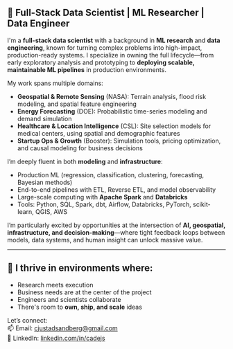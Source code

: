## 🚀 Full-Stack Data Scientist | ML Researcher | Data Engineer  

I'm a **full-stack data scientist** with a background in **ML research** and **data engineering**, known for turning complex problems into high-impact, production-ready systems. I specialize in owning the full lifecycle—from early exploratory analysis and prototyping to **deploying scalable, maintainable ML pipelines** in production environments.

My work spans multiple domains:  
- **Geospatial & Remote Sensing** (NASA): Terrain analysis, flood risk modeling, and spatial feature engineering  
- **Energy Forecasting** (DOE): Probabilistic time-series modeling and demand simulation  
- **Healthcare & Location Intelligence** (CSL): Site selection models for medical centers, using spatial and demographic features  
- **Startup Ops & Growth** (Booster): Simulation tools, pricing optimization, and causal modeling for business decisions  

I’m deeply fluent in both **modeling** and **infrastructure**:  
- Production ML (regression, classification, clustering, forecasting, Bayesian methods)  
- End-to-end pipelines with ETL, Reverse ETL, and model observability  
- Large-scale computing with **Apache Spark** and **Databricks**  
- Tools: Python, SQL, Spark, dbt, Airflow, Databricks, PyTorch, scikit-learn, QGIS, AWS  

I’m particularly excited by opportunities at the intersection of **AI, geospatial, infrastructure, and decision-making**—where tight feedback loops between models, data systems, and human insight can unlock massive value.

---

## 🧠 I thrive in environments where:
- Research meets execution
- Business needs are at the center of the project 
- Engineers and scientists collaborate  
- There's room to **own, ship, and scale** ideas  

Let’s connect:  
📫 Email: [cjustadsandberg@gmail.com](mailto:cjustadsandberg@gmail.com)  
🔗 LinkedIn: [linkedin.com/in/cadejs](https://www.linkedin.com/in/cadejs)
